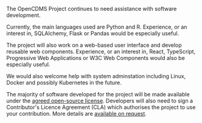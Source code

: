 The OpenCDMS Project continues to need assistance with software development.

Currently, the main languages used are Python and R.
Experience, or an interest in, SQLAlchemy, Flask or Pandas would be especially useful.

The project will also work on a web-based user interface and develop reusable web components. Experience, or an interest in, React, TypeScript, Progressive Web Applications or W3C Web Components would also be especially useful.

We would also welcome help with system adminstation including Linux, Docker and possibly Kubernetes in the future.

The majority of software developed for the project will be made available under the [agreed open-source license](/about/license). Developers will also need to sign a Contributor's Licence Agreement (CLA) which authorises the project to use your contribution. More details are [available on request](/about/contact).
